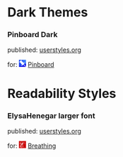 # Dark Themes
### Pinboard Dark
published: [userstyles.org](https://userstyles.org/styles/151351/pinboard-dark)

for: ![Pinboard logo](img/pinboard.gif) [Pinboard](https://pinboard.in)
# Readability Styles
### ElysaHenegar larger font
published: [userstyles.org](https://userstyles.org/styles/155318/elysahenegar-larger-font)

for: ![E](img/elysahenegar.png) [Breathing](http://elysahenegar.com/)
